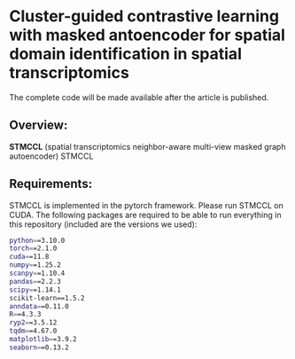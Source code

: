 # Cluster-guided contrastive learning with masked antoencoder for spatial domain identification in spatial transcriptomics
The complete code will be made available after the article is published.
## Overview:

__STMCCL__ (spatial transcriptomics neighbor-aware multi-view masked graph autoencoder) STMCCL

## Requirements:
 
STMCCL is implemented in the pytorch framework. Please run STMCCL on CUDA. The following packages are required to be able to run everything in this repository (included are the versions we used):

```bash
python==3.10.0
torch==2.1.0
cuda==11.8
numpy==1.25.2
scanpy==1.10.4
pandas==2.2.3
scipy==1.14.1
scikit-learn==1.5.2
anndata==0.11.0
R==4.3.3
ryp2==3.5.12
tqdm==4.67.0
matplotlib==3.9.2
seaborn==0.13.2
```

